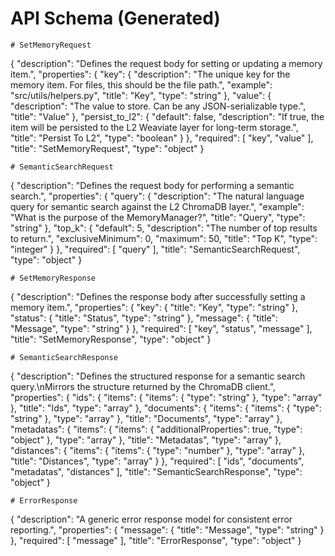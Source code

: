 # API Schema (Generated)

```
# SetMemoryRequest
```
{
  "description": "Defines the request body for setting or updating a memory item.",
  "properties": {
    "key": {
      "description": "The unique key for the memory item. For files, this should be the file path.",
      "example": "src/utils/helpers.py",
      "title": "Key",
      "type": "string"
    },
    "value": {
      "description": "The value to store. Can be any JSON-serializable type.",
      "title": "Value"
    },
    "persist_to_l2": {
      "default": false,
      "description": "If true, the item will be persisted to the L2 Weaviate layer for long-term storage.",
      "title": "Persist To L2",
      "type": "boolean"
    }
  },
  "required": [
    "key",
    "value"
  ],
  "title": "SetMemoryRequest",
  "type": "object"
}

```
# SemanticSearchRequest
```
{
  "description": "Defines the request body for performing a semantic search.",
  "properties": {
    "query": {
      "description": "The natural language query for semantic search against the L2 ChromaDB layer.",
      "example": "What is the purpose of the MemoryManager?",
      "title": "Query",
      "type": "string"
    },
    "top_k": {
      "default": 5,
      "description": "The number of top results to return.",
      "exclusiveMinimum": 0,
      "maximum": 50,
      "title": "Top K",
      "type": "integer"
    }
  },
  "required": [
    "query"
  ],
  "title": "SemanticSearchRequest",
  "type": "object"
}

```
# SetMemoryResponse
```
{
  "description": "Defines the response body after successfully setting a memory item.",
  "properties": {
    "key": {
      "title": "Key",
      "type": "string"
    },
    "status": {
      "title": "Status",
      "type": "string"
    },
    "message": {
      "title": "Message",
      "type": "string"
    }
  },
  "required": [
    "key",
    "status",
    "message"
  ],
  "title": "SetMemoryResponse",
  "type": "object"
}

```
# SemanticSearchResponse
```
{
  "description": "Defines the structured response for a semantic search query.\nMirrors the structure returned by the ChromaDB client.",
  "properties": {
    "ids": {
      "items": {
        "items": {
          "type": "string"
        },
        "type": "array"
      },
      "title": "Ids",
      "type": "array"
    },
    "documents": {
      "items": {
        "items": {
          "type": "string"
        },
        "type": "array"
      },
      "title": "Documents",
      "type": "array"
    },
    "metadatas": {
      "items": {
        "items": {
          "additionalProperties": true,
          "type": "object"
        },
        "type": "array"
      },
      "title": "Metadatas",
      "type": "array"
    },
    "distances": {
      "items": {
        "items": {
          "type": "number"
        },
        "type": "array"
      },
      "title": "Distances",
      "type": "array"
    }
  },
  "required": [
    "ids",
    "documents",
    "metadatas",
    "distances"
  ],
  "title": "SemanticSearchResponse",
  "type": "object"
}

```
# ErrorResponse
```
{
  "description": "A generic error response model for consistent error reporting.",
  "properties": {
    "message": {
      "title": "Message",
      "type": "string"
    }
  },
  "required": [
    "message"
  ],
  "title": "ErrorResponse",
  "type": "object"
}
